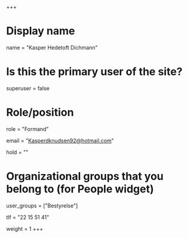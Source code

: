 +++
# Display name
name = "Kasper Hedetoft Dichmann"

# Is this the primary user of the site?
superuser = false

# Role/position
role = "Formand"

email = "Kasperdknudsen92@hotmail.com"

hold = ""

# Organizational groups that you belong to (for People widget)
user_groups = ["Bestyrelse"]

tlf = "22 15 51 41"

weight = 1
+++
